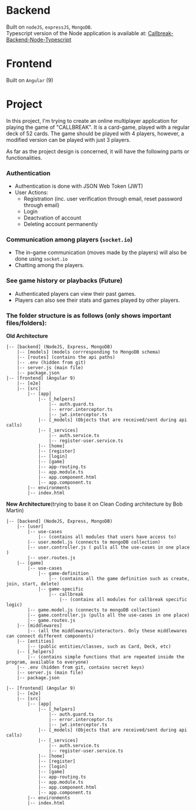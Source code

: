# Backend
Built on `nodeJS`, `expressJS`, `MongoDB`. <br>
Typescript version of the Node application is available at: [Callbreak-Backend-Node-Typescript](https://github.com/sudbasnet/Callbreak-Backend-Node-Typescript)

# Frontend
Built on `Angular` (9)

# Project
In this project, I'm trying to create an online multiplayer application for playing the game of "CALLBREAK". It is a card-game, played with a regular deck of 52 cards. The game should be played with 4 players, however, a modified version can be played with just 3 players.

As far as the project design is concerned, it will have the following parts or functionalities.

### Authentication 
*   Authentication is done with JSON Web Token (JWT)
*   User Actions:
    *   Registration (inc. user verification through email, reset password through email)
    *   Login
    *   Deactvation of account
    *   Deleting account permanently

### Communication among players (`socket.io`)
*   The in-game communication (moves made by the players) will also be done using `socket.io`
*   Chatting among the players.

### See game history or playbacks (Future)
* Authenticated players can view their past games.
* Players can also see their stats and games played by other players.

### The folder structure is as follows (only shows important files/folders):
**Old Architecture**

```
|-- [backend] (NodeJS, Express, MongoDB)
    |-- [models] (models corrresponding to MongoDB schema)
    |-- [routes] (contains the api paths)
    |-- .env (hidden from git)
    |-- server.js (main file)
    |-- package.json
|-- [frontend] (Angular 9)
    |-- [e2e]
    |-- [src]
        |-- [app]
            |-- [_helpers]
                |-- auth.guard.ts
                |-- error.interceptor.ts
                |-- jwt.interceptor.ts
            |-- [_models] (Objects that are received/sent during api calls)
            |-- [_services]
                |-- auth.service.ts
                |-- register-user.service.ts
            |-- [home]
            |-- [register]
            |-- [login]
            |-- [game]
            |-- app-routing.ts
            |-- app.module.ts
            |-- app.component.html
            |-- app.component.ts
        |-- environments
        |-- index.html
```

**New Architecture**(trying to base it on Clean Coding architecture by Bob Martin)
```
|-- [backend] (NodeJS, Express, MongoDB)
    |-- [user]
        |-- use-cases
            |-- (contains all modules that users have access to)
        |-- user.model.js (connects to mongoDB collection)
        |-- user.controller.js ( pulls all the use-cases in one place )
        |-- user.routes.js
    |-- [game]
        |-- use-cases
            |-- game-definition
                |-- (contains all the game definition such as create, join, start, delete)
            |-- game-specific
                |-- callbreak
                    |-- (contains all modules for callbreak specific logic)
        |-- game.model.js (connects to mongoDB collection)
        |-- game.controller.js (pulls all the use-cases in one place)
        |-- game.routes.js
    |-- [middlewares]
        |-- (all the middlewares/interactors. Only these middlewares can connect different components)
    |-- [entities]
        |-- (public entities/classes, such as Card, Deck, etc)
    |-- [_helpers]
        |-- (contains simple functions that are repeated inside the program, available to everyone)
    |-- .env (hidden from git, contains secret keys)
    |-- server.js (main file)
    |-- package.json
```
```
|-- [frontend] (Angular 9)
    |-- [e2e]
    |-- [src]
        |-- [app]
            |-- [_helpers]
                |-- auth.guard.ts
                |-- error.interceptor.ts
                |-- jwt.interceptor.ts
            |-- [_models] (Objects that are received/sent during api calls)
            |-- [_services]
                |-- auth.service.ts
                |-- register-user.service.ts
            |-- [home]
            |-- [register]
            |-- [login]
            |-- [game]
            |-- app-routing.ts
            |-- app.module.ts
            |-- app.component.html
            |-- app.component.ts
        |-- environments
        |-- index.html
```
